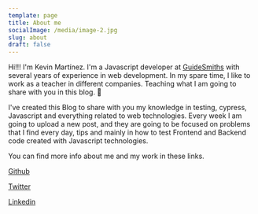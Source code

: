 ```yaml
---
template: page
title: About me
socialImage: /media/image-2.jpg
slug: about
draft: false
---
```

Hi!!! I'm Kevin Martínez. I'm a Javascript developer at [GuideSmiths](https://www.guidesmiths.com/) with several years of experience in web development. In my spare time, I like to work as a teacher in different companies. Teaching what I am going to share with you in this blog. 🙂

I've created this Blog to share with you my knowledge in testing, cypress, Javascript and everything related to web technologies. Every week I am going to upload a new post, and they are going to be focused on problems that I find every day, tips and mainly in how to test Frontend and Backend code created with Javascript technologies.

You can find more info about me and my work in these links.

[Github](https://github.com/kevinccbsg)

[Twitter](https://twitter.com/kjmesc)

[Linkedin](https://www.linkedin.com/in/kevinjmartinez/)